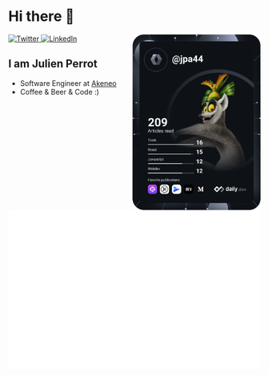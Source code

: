 # Hi there 👋

<div align="left">
  <a href="https://twitter.com/delsuza">
    <img
      src="https://img.shields.io/twitter/follow/omBratteng?label=Twitter&logo=twitter&style=flat-square&color=1da1f2&logoColor=ffffff"
      alt="Twitter"
    />
  </a>
  <a href="https://www.linkedin.com/in/julienperrot/">
    <img
      src="https://img.shields.io/static/v1?logo=linkedin&style=flat-square&color=0072b1&label=LinkedIn&message=%E2%98%86"
      alt="LinkedIn"
    />
  </a>

  <a href="https://api.daily.dev/get?r=jpa44" target="_blank">
    <img
      width="256"
      align="right"
      src="https://raw.githubusercontent.com/jpa44/jpa44/devcard/devcard.svg"
    />
  </a>
</div>

## I am Julien Perrot

- Software Engineer at [Akeneo](https://www.akeneo.com)
- Coffee & Beer & Code :) 

![Metrics](https://raw.githubusercontent.com/jpa44/jpa44/github-metrics/github-metrics.svg)
![Notable contributions](https://raw.githubusercontent.com/jpa44/jpa44/github-metrics/notable.svg)
![Achievements](https://raw.githubusercontent.com/jpa44/jpa44/github-metrics/achievements.svg)

<!--[![@jpa44's Holopin board](https://holopin.io/api/user/board?user=jpa44)](https://holopin.io/@jpa44)-->

